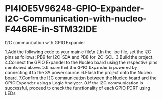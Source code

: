 # PI4IOE5V96248-GPIO-Expander-I2C-Communication-with-nucleo-F446RE-in-STM32IDE
I2C communication with GPIO Expander

1.Add the following code to your main.c file\n
2.In the .ioc file, set the I2C pins as follows: PB9 for I2C-SDA and PB8 for I2C-SCL.
3.Build the project.
4.Connect the GPIO Expander to the Nucleo board using the respective pins mentioned above.
5.Ensure that the GPIO Expander is powered by connecting it to the 3V power source.
6.Flash the project onto the Nucleo board.
7.Confirm the I2C communication between the Nucleo board and the GPIO Expander using a Logic Analyzer.
8.If the I2C communication is successful, proceed to check the functionality of each GPIO PORT using LEDs.


